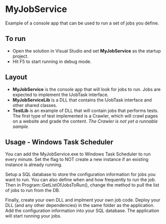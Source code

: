 # MyJobService
Example of a console app that can be used to run a set of jobs you define.

## To run
* Open the solution in Visual Studio and set __MyJobService__ as the startup project.
* Hit F5 to start running in debug mode.

## Layout
* __MyJobService__ is the console app that will look for jobs to run.  Jobs are expected to implement the IJobTask interface.
* __MyJobServiceLib__ is a DLL that contains the IJobTask interface and other shared classes.
* __TestLib__ is an example of DLL that will contain jobs that performs tests.  The first type of test implemented is a Crawler, which will crawl pages on a website and grade the content.  _The Crawler is not yet a runnable sample._

## Usage - Windows Task Scheduler
You can add the MyJobService.exe to Windows Task Scheduler to run every minute.  Set the flag to NOT create a new instance if an existing instance is already running.

Setup a SQL database to store the configuration information for jobs you want to run.  You can also define when and how frequently to run the job.  Then in Program::GetListOfJobsToRun(), change the method to pull the list of jobs to run from the DB.

Finally, create your own DLL and implment your own job code.  Deploy your DLL (and any other dependencies) in the same folder as the application.  Add the configuration information into your SQL database.  The application will start running your jobs.



